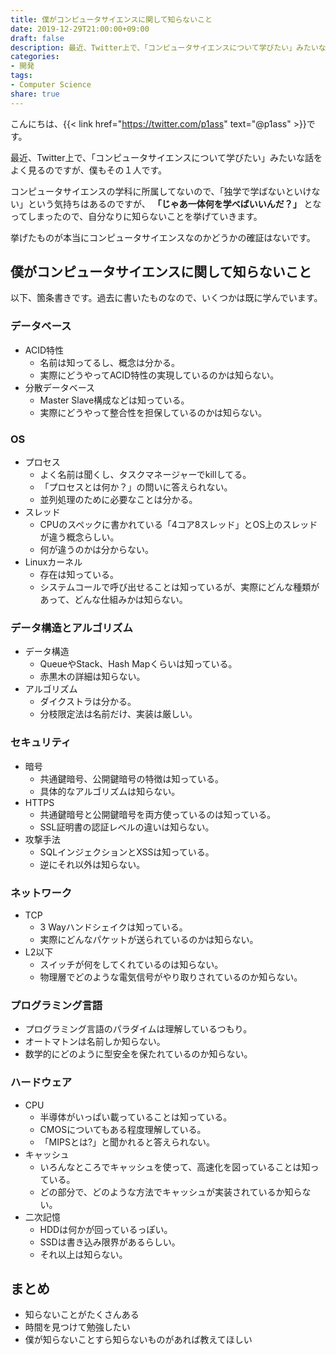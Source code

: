 ```yaml
---
title: 僕がコンピュータサイエンスに関して知らないこと
date: 2019-12-29T21:00:00+09:00
draft: false
description: 最近、Twitter上で、「コンピュータサイエンスについて学びたい」みたいな話をよく見るのですが、僕もその１人です。コンピュータサイエンスの学科に所属してないので、「独学で学ばないといけない」という気持ちはあるのですが、 「じゃあ一体何を学べばいいんだ？」となってしまったので、自分なりに知らないことを挙げていきます。
categories:
- 開発
tags:
- Computer Science
share: true
---
```


こんにちは、{{< link href="https://twitter.com/p1ass" text="@p1ass" >}}です。  


最近、Twitter上で、「コンピュータサイエンスについて学びたい」みたいな話をよく見るのですが、僕もその１人です。

コンピュータサイエンスの学科に所属してないので、「独学で学ばないといけない」という気持ちはあるのですが、 **「じゃあ一体何を学べばいいんだ？」** となってしまったので、自分なりに知らないことを挙げていきます。

挙げたものが本当にコンピュータサイエンスなのかどうかの確証はないです。

<!--more-->


## 僕がコンピュータサイエンスに関して知らないこと

以下、箇条書きです。過去に書いたものなので、いくつかは既に学んでいます。

### データベース

- ACID特性
    - 名前は知ってるし、概念は分かる。
    - 実際にどうやってACID特性の実現しているのかは知らない。
- 分散データベース
    - Master Slave構成などは知っている。
    - 実際にどうやって整合性を担保しているのかは知らない。


### OS

- プロセス
    - よく名前は聞くし、タスクマネージャーでkillしてる。
    - 「プロセスとは何か？」の問いに答えられない。
    - 並列処理のために必要なことは分かる。
- スレッド
    - CPUのスペックに書かれている「4コア8スレッド」とOS上のスレッドが違う概念らしい。
    - 何が違うのかは分からない。  
- Linuxカーネル
    - 存在は知っている。
    - システムコールで呼び出せることは知っているが、実際にどんな種類があって、どんな仕組みかは知らない。

### データ構造とアルゴリズム

- データ構造
    - QueueやStack、Hash Mapくらいは知っている。
    - 赤黒木の詳細は知らない。
- アルゴリズム
    - ダイクストラは分かる。
    - 分枝限定法は名前だけ、実装は厳しい。

### セキュリティ

- 暗号
    - 共通鍵暗号、公開鍵暗号の特徴は知っている。
    - 具体的なアルゴリズムは知らない。
- HTTPS
    - 共通鍵暗号と公開鍵暗号を両方使っているのは知っている。
    - SSL証明書の認証レベルの違いは知らない。
- 攻撃手法
    - SQLインジェクションとXSSは知っている。
    - 逆にそれ以外は知らない。

### ネットワーク

- TCP
    - 3 Wayハンドシェイクは知っている。
    - 実際にどんなパケットが送られているのかは知らない。
- L2以下
    - スイッチが何をしてくれているのは知らない。
    - 物理層でどのような電気信号がやり取りされているのか知らない。

### プログラミング言語

- プログラミング言語のパラダイムは理解しているつもり。
- オートマトンは名前しか知らない。
- 数学的にどのように型安全を保たれているのか知らない。


### ハードウェア

 - CPU
    - 半導体がいっぱい載っていることは知っている。
    - CMOSについてもある程度理解している。
    - 「MIPSとは?」と聞かれると答えられない。
- キャッシュ
    - いろんなところでキャッシュを使って、高速化を図っていることは知っている。
    - どの部分で、どのような方法でキャッシュが実装されているか知らない。
- 二次記憶
    - HDDは何かが回っているっぽい。
    - SSDは書き込み限界があるらしい。
    - それ以上は知らない。

## まとめ

- 知らないことがたくさんある
- 時間を見つけて勉強したい
- 僕が知らないことすら知らないものがあれば教えてほしい
